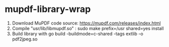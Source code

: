 # mupdf-library-wrap

1. Download MuPDF code source: https://mupdf.com/releases/index.html 
2. Compile "usr/lib/libmupdf.so" : 
  sudo make prefix=/usr shared=yes install
3. Build library with 
  go build -buildmode=c-shared -tags extlib -o pdf2jpeg.so
